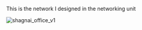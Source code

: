 This is the network I designed in the networking unit

![shagnai_office_v1](https://user-images.githubusercontent.com/91933325/150569644-82ba248a-a2ff-49f9-baa3-3c55e7ad7092.PNG)
